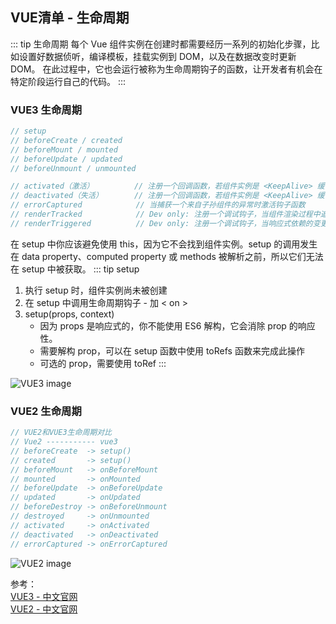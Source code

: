 ## VUE清单 - 生命周期
::: tip 生命周期
每个 Vue 组件实例在创建时都需要经历一系列的初始化步骤，比如设置好数据侦听，编译模板，挂载实例到 DOM，以及在数据改变时更新 DOM。
在此过程中，它也会运行被称为生命周期钩子的函数，让开发者有机会在特定阶段运行自己的代码。
:::


### VUE3 生命周期
```js
// setup                        
// beforeCreate / created
// beforeMount / mounted
// beforeUpdate / updated
// beforeUnmount / unmounted

// activated（激活）         // 注册一个回调函数，若组件实例是 <KeepAlive> 缓存树的一部分，当组件 「被插入」到 DOM 中时调用。
// deactivated（失活）       // 注册一个回调函数，若组件实例是 <KeepAlive> 缓存树的一部分，当组件 「被移除」到 DOM 中时调用。
// errorCaptured            // 当捕获一个来自子孙组件的异常时激活钩子函数
// renderTracked            // Dev only: 注册一个调试钩子，当组件渲染过程中追踪到响应式依赖时调用。
// renderTriggered          // Dev only: 注册一个调试钩子，当响应式依赖的变更触发了组件渲染时调用。
```
在 setup 中你应该避免使用 this，因为它不会找到组件实例。setup 的调用发生在 data property、computed property 或 methods 被解析之前，所以它们无法在 setup 中被获取。
::: tip setup
1. 执行 setup 时，组件实例尚未被创建
2. 在 setup 中调用生命周期钩子 - 加 < on >
3. setup(props, context)
    + 因为 props 是响应式的，你不能使用 ES6 解构，它会消除 prop 的响应性。
    + 需要解构 prop，可以在 setup 函数中使用 toRefs 函数来完成此操作
    + 可选的 prop，需要使用 toRef
:::

![VUE3 image](~@/lifecycle_vue3.png)

### VUE2 生命周期
```js
// VUE2和VUE3生命周期对比
// Vue2 ----------- vue3
// beforeCreate  -> setup()
// created       -> setup()
// beforeMount   -> onBeforeMount
// mounted       -> onMounted
// beforeUpdate  -> onBeforeUpdate
// updated       -> onUpdated
// beforeDestroy -> onBeforeUnmount
// destroyed     -> onUnmounted
// activated     -> onActivated
// deactivated   -> onDeactivated
// errorCaptured -> onErrorCaptured
```
![VUE2 image](~@/lifecycle_vue2.png)



参考：<br />
<a href="https://cn.vuejs.org/" target="_blank">VUE3 - 中文官网</a><br />
<a href="https://v2.cn.vuejs.org/" target="_blank">VUE2 - 中文官网</a><br />